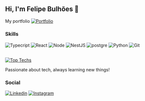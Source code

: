## Hi, I'm Felipe Bulhões 👋

My portfolio [![Portfolio](https://img.shields.io/website-up-down-green-red/http/monip.org.svg)](https://portifolio-app-eta.vercel.app/)

### Skills
<div style="display: inline_block"<br/>
  <img align="center" alt="Typecript" src="https://img.shields.io/badge/TypeScript-007ACC?style=for-the-badge&logo=typescript&logoColor=white" />
  <img align="center" alt="React" src="https://img.shields.io/badge/React-20232A?style=for-the-badge&logo=react&logoColor=61DAFB" />
  <img align="center" alt="Node" src="https://img.shields.io/badge/Node.js-43853D?style=for-the-badge&logo=node.js&logoColor=white" />
  <img align="center" alt="NestJS" src="https://img.shields.io/badge/-NestJs-ea2845?style=flat-square&logo=nestjs&logoColor=white" />
  <img align="center" alt="postgre" src="https://img.shields.io/badge/PostgreSQL-316192?style=for-the-badge&logo=postgresql&logoColor=white" />
  <img align="center" alt="Python" src="https://img.shields.io/badge/Python-3776AB?style=for-the-badge&logo=python&logoColor=white" />
  <img align="center" alt="Git" src="https://img.shields.io/badge/GIT-E44C30?style=for-the-badge&logo=git&logoColor=white" />
</div><br/>

[![Top Techs](https://github-readme-stats.vercel.app/api/top-langs/?username=FelipeBulhoes)](https://github.com/FelipeBulhoes/github-readme-stats)

Passionate about tech, always learning new things!

### Social
[![Linkedin](https://img.shields.io/badge/LinkedIn-0077B5?style=for-the-badge&logo=linkedin&logoColor=white)](https://www.linkedin.com/in/felipe-bulh%C3%B5es-b48152240/)
[![Instagram](https://img.shields.io/badge/Instagram-E4405F?style=for-the-badge&logo=instagram&logoColor=white)](https://www.instagram.com/felipebulhoess/)




<!--
**FelipeBulhoes/FelipeBulhoes** is a ✨ _special_ ✨ repository because its `README.md` (this file) appears on your GitHub profile.

Here are some ideas to get you started:

- 🔭 I’m currently working on ...
- 🌱 I’m currently learning ...
- 👯 I’m looking to collaborate on ...
- 🤔 I’m looking for help with ...
- 💬 Ask me about ...
- 📫 How to reach me: ...
- 😄 Pronouns: ...
- ⚡ Fun fact: ...
-->
